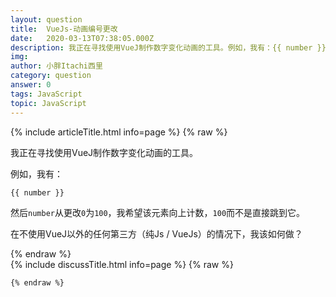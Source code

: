 ```yaml
---
layout: question
title:  VueJs-动画编号更改
date:   2020-03-13T07:38:05.000Z
description: 我正在寻找使用VueJ制作数字变化动画的工具。例如，我有：{{ number }}然后number从更改0为100，我希望该元素向上计数，1...
img: 
author: 小胖Itachi西里
category: question
answer: 0
tags: JavaScript
topic: JavaScript
---
```

<div class="article-root">
  <div class="article">
    {% include articleTitle.html info=page %}
    {% raw %}
    <div class="article-content"><p><font style="vertical-align: inherit;"><font style="vertical-align: inherit;">我正在寻找使用VueJ制作数字变化动画的工具。</font></font></p>

<p><font style="vertical-align: inherit;"><font style="vertical-align: inherit;">例如，我有：</font></font></p>

<pre><code>{{ number }}
</code></pre>

<p><font style="vertical-align: inherit;"><font style="vertical-align: inherit;">然后</font></font><code>number</code><font style="vertical-align: inherit;"><font style="vertical-align: inherit;">从更改</font></font><code>0</code><font style="vertical-align: inherit;"><font style="vertical-align: inherit;">为</font></font><code>100</code><font style="vertical-align: inherit;"><font style="vertical-align: inherit;">，我希望该元素向上计数，</font></font><code>100</code><font style="vertical-align: inherit;"><font style="vertical-align: inherit;">而不是直接跳到它。</font></font></p>

<p><font style="vertical-align: inherit;"><font style="vertical-align: inherit;">在不使用VueJ以外的任何第三方（纯Js / VueJs）的情况下，我该如何做？</font></font></p></div>
    {% endraw %}
  </div>

  <div class="discuss-wrapper">
    {% include discussTitle.html info=page %}
    {% raw %}
    
    {% endraw %}
  </div>
<div>
